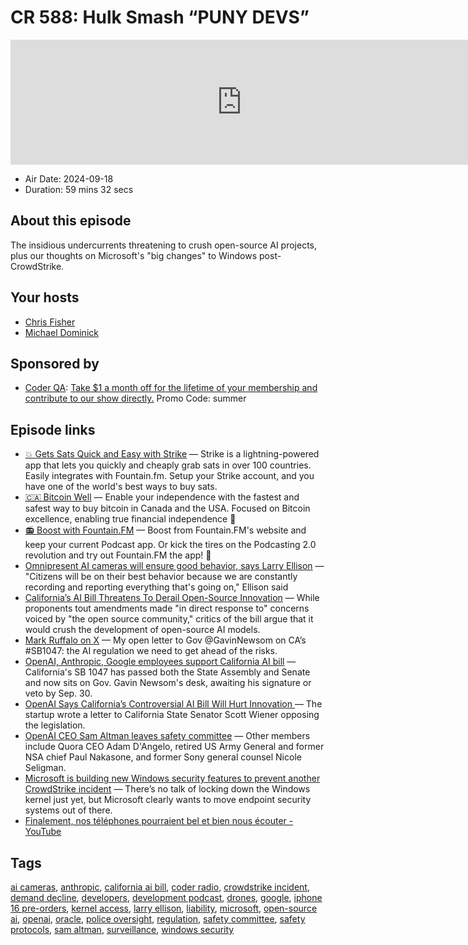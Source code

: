 # CR 588: Hulk Smash “PUNY DEVS”

<iframe src="https://player.fireside.fm/v2/MLf2ZzhC+oGEHrRvC?theme=dark" width="740" height="200" frameborder="0" scrolling="no"></iframe>

* Air Date: 2024-09-18
* Duration: 59 mins 32 secs

## About this episode

The insidious undercurrents threatening to crush open-source AI projects, plus our thoughts on Microsoft's "big changes" to Windows post-CrowdStrike.

## Your hosts
* [Chris Fisher](https://coder.show/hosts/chrislas)
* [Michael Dominick](https://coder.show/hosts/michael)

## Sponsored by

  * [Coder QA](https://jupitersignal.memberful.com/checkout?plan=53744&coupon=summer): [Take $1 a month off for the lifetime of your membership and contribute to our show directly.](https://jupitersignal.memberful.com/checkout?plan=53744&coupon=summer) Promo Code: summer



## Episode links

  * [💥 Gets Sats Quick and Easy with Strike](https://strike.me/ "💥 Gets Sats Quick and Easy with Strike") — Strike is a lightning-powered app that lets you quickly and cheaply grab sats in over 100 countries. Easily integrates with Fountain.fm. Setup your Strike account, and you have one of the world's best ways to buy sats.
  * [🇨🇦 Bitcoin Well](https://bitcoinwell.com/ "🇨🇦 Bitcoin Well") — Enable your independence with the fastest and safest way to buy bitcoin in Canada and the USA. Focused on Bitcoin excellence, enabling true financial independence 🥇
  * [📻 Boost with Fountain.FM](https://fountain.fm/ "📻 Boost with Fountain.FM") — Boost from Fountain.FM's website and keep your current Podcast app. Or kick the tires on the Podcasting 2.0 revolution and try out Fountain.FM the app! 🚀
  * [Omnipresent AI cameras will ensure good behavior, says Larry Ellison](https://arstechnica.com/information-technology/2024/09/omnipresent-ai-cameras-will-ensure-good-behavior-says-larry-ellison/ "Omnipresent AI cameras will ensure good behavior, says Larry Ellison") — "Citizens will be on their best behavior because we are constantly recording and reporting everything that's going on," Ellison said
  * [California’s AI Bill Threatens To Derail Open-Source Innovation](https://reason.com/2024/08/13/californias-ai-bill-threatens-to-derail-open-source-innovation/ "California’s AI Bill Threatens To Derail Open-Source Innovation") — While proponents tout amendments made "in direct response to" concerns voiced by "the open source community," critics of the bill argue that it would crush the development of open-source AI models.
  * [Mark Ruffalo on X](https://x.com/MarkRuffalo/status/1835002982984712478 "Mark Ruffalo on X") — My open letter to Gov @GavinNewsom on CA’s #SB1047: the AI regulation we need to get ahead of the risks.
  * [OpenAI, Anthropic, Google employees support California AI bill](https://www.axios.com/2024/09/09/openai-anthropic-deepmind-employees-ai-bill "OpenAI, Anthropic, Google employees support California AI bill") — California's SB 1047 has passed both the State Assembly and Senate and now sits on Gov. Gavin Newsom's desk, awaiting his signature or veto by Sep. 30.
  * [OpenAI Says California’s Controversial AI Bill Will Hurt Innovation ](https://www.bloomberg.com/news/articles/2024-08-21/openai-says-california-s-controversial-ai-bill-will-hurt-innovation "OpenAI Says California’s Controversial AI Bill Will Hurt Innovation ") — The startup wrote a letter to California State Senator Scott Wiener opposing the legislation.
  * [OpenAI CEO Sam Altman leaves safety committee](https://www.axios.com/2024/09/16/openai-sam-altman-safety-committee-members "OpenAI CEO Sam Altman leaves safety committee") — Other members include Quora CEO Adam D'Angelo, retired US Army General and former NSA chief Paul Nakasone, and former Sony general counsel Nicole Seligman.
  * [Microsoft is building new Windows security features to prevent another CrowdStrike incident](https://www.theverge.com/2024/9/12/24242947/microsoft-windows-security-kernel-access-features-crowdstrike "Microsoft is building new Windows security features to prevent another CrowdStrike incident") — There’s no talk of locking down the Windows kernel just yet, but Microsoft clearly wants to move endpoint security systems out of there.
  * [Finalement, nos téléphones pourraient bel et bien nous écouter - YouTube](https://www.youtube.com/watch?v=4P-bsrvhG1w "Finalement, nos téléphones pourraient bel et bien nous écouter - YouTube")



## Tags

[ai cameras](https://coder.show/tags/ai%20cameras), [anthropic](https://coder.show/tags/anthropic), [california ai bill](https://coder.show/tags/california%20ai%20bill), [coder radio](https://coder.show/tags/coder%20radio), [crowdstrike incident](https://coder.show/tags/crowdstrike%20incident), [demand decline](https://coder.show/tags/demand%20decline), [developers](https://coder.show/tags/developers), [development podcast](https://coder.show/tags/development%20podcast), [drones](https://coder.show/tags/drones), [google](https://coder.show/tags/google), [iphone 16 pre-orders](https://coder.show/tags/iphone%2016%20pre-orders), [kernel access](https://coder.show/tags/kernel%20access), [larry ellison](https://coder.show/tags/larry%20ellison), [liability](https://coder.show/tags/liability), [microsoft](https://coder.show/tags/microsoft), [open-source ai](https://coder.show/tags/open-source%20ai), [openai](https://coder.show/tags/openai), [oracle](https://coder.show/tags/oracle), [police oversight](https://coder.show/tags/police%20oversight), [regulation](https://coder.show/tags/regulation), [safety committee](https://coder.show/tags/safety%20committee), [safety protocols](https://coder.show/tags/safety%20protocols), [sam altman](https://coder.show/tags/sam%20altman), [surveillance](https://coder.show/tags/surveillance), [windows security](https://coder.show/tags/windows%20security)